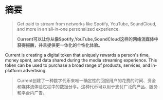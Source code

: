 # 摘要

> Get paid to stream from networks like Spotify, YouTube, SoundCloud, and more in an all-in-one personalized experience.
>
> **Current可以让你从像Spotify,YouTube,SoundCloud这样的网络流媒体中获得报酬，并且提供更一体化的个性化体验。**



Current is creating a digital token that uniquely rewards a person's time, money spent, and data shared during the media streaming experience. This token can be used to purchase a broad range of products, services, and in-platform advertising.

> Current创建了一种数字代币来唯一确定性的回报用户的花费的时间、资金和媒体流体验过程中的数据分享。这种代币可以用于支付广泛的产品、服务和平台内广告。





